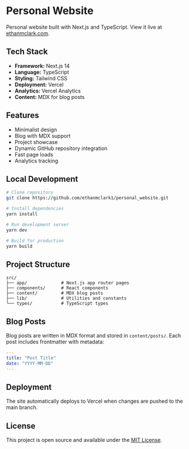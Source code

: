 
# Personal Website

Personal website built with Next.js and TypeScript. View it live at [ethanmclark.com](https://ethanmclark.com).

## Tech Stack

- **Framework:** Next.js 14
- **Language:** TypeScript
- **Styling:** Tailwind CSS
- **Deployment:** Vercel
- **Analytics:** Vercel Analytics
- **Content:** MDX for blog posts

## Features

- Minimalist design
- Blog with MDX support
- Project showcase
- Dynamic GitHub repository integration
- Fast page loads
- Analytics tracking

## Local Development

```bash
# Clone repository
git clone https://github.com/ethanmclark1/personal_website.git

# Install dependencies
yarn install

# Run development server
yarn dev

# Build for production
yarn build
```

## Project Structure

```
src/
├── app/             # Next.js app router pages
├── components/      # React components
├── content/         # MDX blog posts
├── lib/             # Utilities and constants
└── types/           # TypeScript types
```

## Blog Posts

Blog posts are written in MDX format and stored in `content/posts/`. Each post includes frontmatter with metadata:

```yaml
---
title: "Post Title"
date: "YYYY-MM-DD"
---
```

## Deployment

The site automatically deploys to Vercel when changes are pushed to the main branch.

## License

This project is open source and available under the [MIT License](LICENSE).
